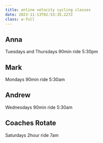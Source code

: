 ```yaml
---
title: online velocity cycling classes
date: 2023-11-13T02:53:35.227Z
class: w-full
---
```

## Anna

Tuesdays and Thursdays 90min ride 5:30pm

## Mark

Mondays 90min ride 5:30am  

## Andrew 

Wednesdays 90min ride 5:30am

## Coaches Rotate 

Saturdays 2hour ride 7am